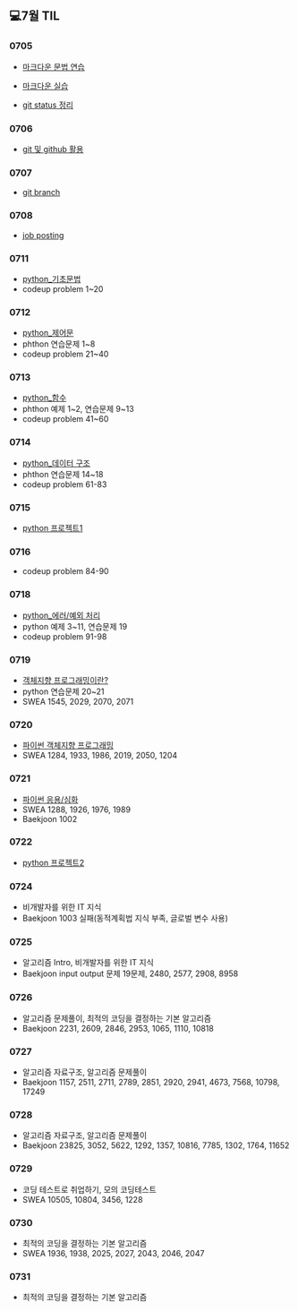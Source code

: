 ## 💻7월 TIL

### 0705

* [마크다운 문법 연습](./수업내용/0705/markdown_grammar_pr.md)

* [마크다운 실습](./수업내용/0705/markdown_practice_kp.md)
* [git status 정리](./수업내용/0705/git_status_번역.md)

### 0706

* [git 및 github 활용](./수업내용/0706/gitandgithub.md)

### 0707
* [git branch](./수업내용/0707/git_branch.md)

### 0708
* [job posting](./수업내용/0708/jopresearch.md) 

### 0711
* [python_기초문법](./수업내용/0711/python_day1.md)
* codeup problem 1~20


### 0712

* [python_제어문](./수업내용/0712/python_day2.md)
* phthon 연습문제 1~8
* codeup problem 21~40


### 0713

* [python_함수](./수업내용/0713/python_day3.md)
* phthon 예제 1~2, 연습문제 9~13
* codeup problem 41~60


### 0714

* [python_데이터 구조](./수업내용/0714/python_day4.md)
* phthon 연습문제 14~18
* codeup problem 61-83


### 0715
* [python 프로젝트1](./수업내용/0715/pytohn_project1/README.md)

### 0716
* codeup problem 84-90

### 0718
* [python_에러/예외 처리](./수업내용/0718/python_day5.md)
* python 예제 3~11, 연습문제 19
* codeup problem 91-98

### 0719
* [객체지향 프로그래밍이란?](./수업내용/0719/python_day6.md)
* python 연습문제 20~21
* SWEA 1545, 2029, 2070, 2071

### 0720
* [파이썬 객체지향 프로그래밍](./수업내용/0720/python_day7.md)
* SWEA 1284, 1933, 1986, 2019, 2050, 1204

### 0721
* [파이썬 응용/심화](./수업내용/0721/python_day8.md)
* SWEA 1288, 1926, 1976, 1989
* Baekjoon 1002

### 0722
* [python 프로젝트2](./수업내용/0722/python_project2/README.md)

### 0724
* 비개발자를 위한 IT 지식
* Baekjoon 1003 실패(동적계획법 지식 부족, 글로벌 변수 사용)

### 0725

* 알고리즘 Intro, 비개발자를 위한 IT 지식
* Baekjoon input output 문제 19문제, 2480, 2577, 2908, 8958

### 0726
* 알고리즘 문제풀이, 최적의 코딩을 결정하는 기본 알고리즘
* Baekjoon 2231, 2609, 2846, 2953, 1065, 1110, 10818

### 0727
* 알고리즘 자료구조, 알고리즘 문제풀이
* Baekjoon 1157, 2511, 2711, 2789, 2851, 2920, 2941, 4673, 7568, 10798, 17249

### 0728
* 알고리즘 자료구조, 알고리즘 문제풀이
* Baekjoon 23825, 3052, 5622, 1292, 1357, 10816, 7785, 1302, 1764, 11652

### 0729
* 코딩 테스트로 취업하기, 모의 코딩테스트
* SWEA 10505, 10804, 3456, 1228

### 0730
* 최적의 코딩을 결정하는 기본 알고리즘
* SWEA 1936, 1938, 2025, 2027, 2043, 2046, 2047

### 0731
* 최적의 코딩을 결정하는 기본 알고리즘